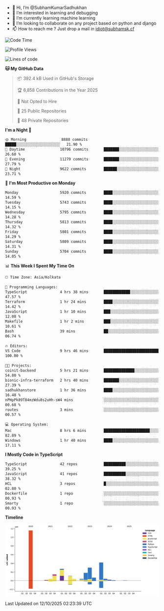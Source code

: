 - 👋 Hi, I’m @SubhamKumarSadhukhan
- 👀 I’m interested in learning and debugging
- 🌱 I’m currently learning machine learning
- 💞️ I’m looking to collaborate on any project based on python and django
- 📫 How to reach me ?
      Just drop a mail in idiot@subhamsk.cf

<!---
SubhamKumarSadhukhan/SubhamKumarSadhukhan is a ✨ special ✨ repository because its `README.md` (this file) appears on your GitHub profile.
You can click the Preview link to take a look at your changes.
--->


<!--START_SECTION:waka-->
![Code Time](http://img.shields.io/badge/Code%20Time-3%2C098%20hrs%2039%20mins-blue)

![Profile Views](http://img.shields.io/badge/Profile%20Views-0-blue)

![Lines of code](https://img.shields.io/badge/From%20Hello%20World%20I%27ve%20Written-2.8%20million%20lines%20of%20code-blue)

**🐱 My GitHub Data** 

> 📦 392.4 kB Used in GitHub's Storage 
 > 
> 🏆 6,858 Contributions in the Year 2025
 > 
> 🚫 Not Opted to Hire
 > 
> 📜 25 Public Repositories 
 > 
> 🔑 48 Private Repositories 
 > 
**I'm a Night 🦉** 

```text
🌞 Morning                8888 commits        █████░░░░░░░░░░░░░░░░░░░░   21.90 % 
🌆 Daytime                10796 commits       ███████░░░░░░░░░░░░░░░░░░   26.60 % 
🌃 Evening                11279 commits       ███████░░░░░░░░░░░░░░░░░░   27.79 % 
🌙 Night                  9622 commits        ██████░░░░░░░░░░░░░░░░░░░   23.71 % 
```
📅 **I'm Most Productive on Monday** 

```text
Monday                   5920 commits        ████░░░░░░░░░░░░░░░░░░░░░   14.59 % 
Tuesday                  5743 commits        ████░░░░░░░░░░░░░░░░░░░░░   14.15 % 
Wednesday                5795 commits        ████░░░░░░░░░░░░░░░░░░░░░   14.28 % 
Thursday                 5813 commits        ████░░░░░░░░░░░░░░░░░░░░░   14.32 % 
Friday                   5801 commits        ████░░░░░░░░░░░░░░░░░░░░░   14.29 % 
Saturday                 5809 commits        ████░░░░░░░░░░░░░░░░░░░░░   14.31 % 
Sunday                   5704 commits        ████░░░░░░░░░░░░░░░░░░░░░   14.05 % 
```


📊 **This Week I Spent My Time On** 

```text
🕑︎ Time Zone: Asia/Kolkata

💬 Programming Languages: 
TypeScript               4 hrs 38 mins       ████████████░░░░░░░░░░░░░   47.57 % 
Terraform                1 hr 24 mins        ████░░░░░░░░░░░░░░░░░░░░░   14.42 % 
JavaScript               1 hr 10 mins        ███░░░░░░░░░░░░░░░░░░░░░░   12.08 % 
Makefile                 1 hr 2 mins         ███░░░░░░░░░░░░░░░░░░░░░░   10.61 % 
Bash                     39 mins             ██░░░░░░░░░░░░░░░░░░░░░░░   06.74 % 

🔥 Editors: 
VS Code                  9 hrs 46 mins       █████████████████████████   100.00 % 

🐱‍💻 Projects: 
coinit-backend           5 hrs 21 mins       ██████████████░░░░░░░░░░░   54.80 % 
bionic-infra-terraform   2 hrs 40 mins       ███████░░░░░░░░░░░░░░░░░░   27.39 % 
sadhukhanstore           1 hr 36 mins        ████░░░░░░░░░░░░░░░░░░░░░   16.48 % 
nPHpPk89T84mzWdu8s2uHh-sW4 mins              ░░░░░░░░░░░░░░░░░░░░░░░░░   00.68 % 
routes                   3 mins              ░░░░░░░░░░░░░░░░░░░░░░░░░   00.57 % 

💻 Operating System: 
Mac                      8 hrs 6 mins        █████████████████████░░░░   82.89 % 
Windows                  1 hr 40 mins        ████░░░░░░░░░░░░░░░░░░░░░   17.11 % 
```

**I Mostly Code in TypeScript** 

```text
TypeScript               42 repos            ██████████░░░░░░░░░░░░░░░   39.25 % 
JavaScript               41 repos            ██████████░░░░░░░░░░░░░░░   38.32 % 
HCL                      3 repos             █░░░░░░░░░░░░░░░░░░░░░░░░   02.80 % 
Dockerfile               1 repo              ░░░░░░░░░░░░░░░░░░░░░░░░░   00.93 % 
Smarty                   1 repo              ░░░░░░░░░░░░░░░░░░░░░░░░░   00.93 % 
```



**Timeline**

![Lines of Code chart](https://raw.githubusercontent.com/SubhamKumarSadhukhan/SubhamKumarSadhukhan/main/assets/bar_graph.png)


 Last Updated on 12/10/2025 02:23:39 UTC
<!--END_SECTION:waka-->
